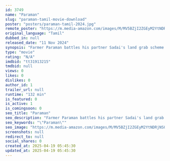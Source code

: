 ```yaml
---
id: 3749
name: "Paraman"
slug: "paraman-tamil-movie-download"
poster: "posters/paraman-tamil-2024.jpg"
remote_poster: "https://m.media-amazon.com/images/M/MV5BZjI2ZGEyM2YtNDRjNS00OGNiLWIyNDQtZjZhY2MxMGMyY2ZmXkEyXkFqcGc@._V1_SX300.jpg"
original_language: "Tamil"
dubbed_in: null
released_date: "11 Nov 2024"
synopsis: "Farmer Paraman battles his partner Sadai's land grab scheme and wins in court, only to face government seizure. Fighting both threats leaves his family torn apart, with his son jailed and only his wife by his side."
type: "movie"
rating: "N/A"
imdbid: "tt31913215"
tmdbid: null
views: 0
likes: 0
dislikes: 0
author_id: 1
trailer_url: null
runtime: "132 min"
is_featured: 0
is_active: 1
is_comingsoon: 0
seo_title: "Paraman"
seo_description: "Farmer Paraman battles his partner Sadai's land grab scheme and wins in court, only to face government seizure. Fighting both threats leaves his family torn apart, with his son jailed and only his wife by his side."
seo_keywords: "\"Paraman\""
seo_image: "https://m.media-amazon.com/images/M/MV5BZjI2ZGEyM2YtNDRjNS00OGNiLWIyNDQtZjZhY2MxMGMyY2ZmXkEyXkFqcGc@._V1_SX300.jpg"
screenshots: null
redirect_to: null
social_shares: 0
created_at: 2025-04-19 05:45:30
updated_at: 2025-04-19 05:45:30
---
```



